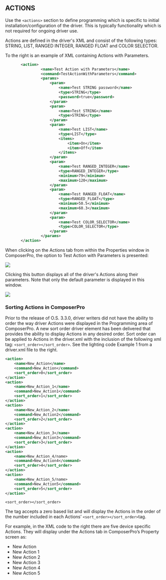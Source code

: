 ## ACTIONS

Use the `<actions>` section to define programming which is specific to initial installation/configuration of the driver. This is typically functionality which is not required for ongoing driver use.

Actions are defined in the driver's XML and consist of the following types: STRING, LIST, RANGED INTEGER, RANGED FLOAT and COLOR SELECTOR.

To the right is an example of XML containing Actions with Parameters.

```xml
       <action>
                <name>Test Action with Parameters</name>
                <command>TestActionWithParameters</command>
                <params>
                    <param>
                        <name>Test STRING password</name>
                        <type>STRING</type>
                        <password>true</password>
                    </param>
                    <param>
                        <name>Test STRING</name>
                        <type>STRING</type>
                    </param>
                    <param>
                        <name>Test LIST</name>
                        <type>LIST</type>
                        <items>
                            <item>On</item>
                            <item>Off</item>
                        </items>
                    </param>
                    <param>
                        <name>Test RANGED_INTEGER</name>
                        <type>RANGED_INTEGER</type>
                        <minimum>79</minimum>
                        <maximum>120</maximum>
                    </param>
                    <param>
                        <name>Test RANGED_FLOAT</name>
                        <type>RANGED_FLOAT</type>
                        <minimum>50.5</minimum>
                        <maximum>60.3</maximum>
                    </param>
                    <param>
                        <name>Test COLOR_SELECTOR</name>
                        <type>COLOR_SELECTOR</type>
                    </param>
                </params>
       </action>
```

When clicking on the Actions tab from within the Properties window in ComposerPro, the option to Test Action with Parameters is presented:

<img src="images/15_6-01.png"/>


Clicking this button displays all of the driver's Actions along their parameters. Note that only the default parameter is displayed in this window.

<img src="images/15_6-02.png"/>

### Sorting Actions in ComposerPro

Prior to the release of O.S. 3.3.0, driver writers did not have the ability to order the way driver Actions were displayed in the Programming area of ComposerPro. A new sort order driver element has been delivered that provides the ability to display Actions in any desired order. Sort order can be applied to Actions in the driver.xml with the inclusion of the following xml tag: `<sort_order></sort_order>`. See the lighting code Example 1 from a driver.xml file to the right.


```xml
<action>
	<name>New_Action</name>
	<command>New_Action</command>
	<sort_order>0</sort_order>
</action>
<action>
	<name>New_Action_1</name>
	<command>New_Action1</command>
	<sort_order>1</sort_order>
</action>
<action>
	<name>New_Action_2</name>
	<command>New_Action2</command>
	<sort_order>2</sort_order>
</action>
<action>
	<name>New_Action_3</name>
	<command>New_Action3</command>
	<sort_order>3</sort_order>
</action>
<action>
	<name>New_Action_4/name>
	<command>New_Action4</command>
	<sort_order>4</sort_order>
</action>
<action>
	<name>New_Action_5/name>
	<command>New_Action5</command>
	<sort_order>5</sort_order>
</action>
```

`<sort_order></sort_order>` 

The tag accepts a zero based list and will display the Actions in the order of the number included in each Actions’ `<sort_order></sort_order>`tag.

For example, in the XML code to the right there are five device specific Actions. They will display under the Actions tab in ComposerPro’s Property screen as:

- New Action
- New Action 1
- New Action 2
- New Action 3
- New Action 4
- New Action 5
